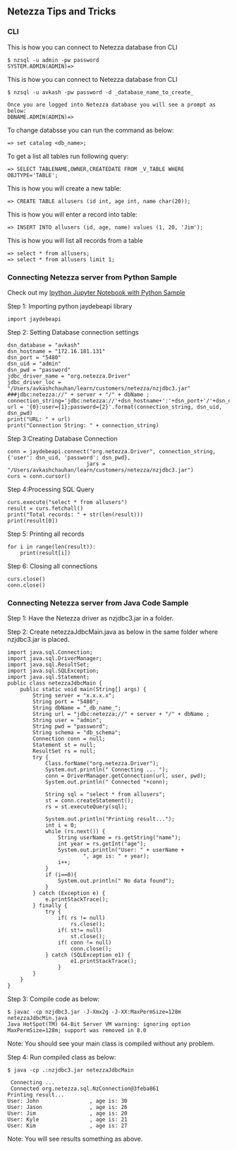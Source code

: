 ## Netezza Tips and Tricks ##

### CLI  ###

This is how you can connect to Netezza database fron CLI
```
$ nzsql -u admin -pw password
SYSTEM.ADMIN(ADMIN)=>
```
This is how you can connect to Netezza database fron CLI
```
$ nzsql -u avkash -pw password -d _database_name_to_create_

Once you are logged into Netezza database you will see a prompt as below:
DBNAME.ADMIN(ADMIN)=>
```
To change databsse you can run the command as below:
```
=> set catalog <db_name>;
```
To get a list all tables run following query:
```
=> SELECT TABLENAME,OWNER,CREATEDATE FROM _V_TABLE WHERE OBJTYPE='TABLE';
```
This is how you will create a new table:
```
=> CREATE TABLE allusers (id int, age int, name char(20));
```
This is how you will enter a record into table:
```
=> INSERT INTO allusers (id, age, name) values (1, 20, 'Jim');
```
This is how you will list all records from a table
```
=> select * from allusers;
=> select * from allusers limit 1;
```


### Connecting Netezza server from Python Sample ###

Check out my [Ipython Jupyter Notebook with Python Sample](https://github.com/Avkash/mldl/blob/master/notebook/utils/Netezza-Connection-Demo.ipynb)

Step 1: Importing python jaydebeapi library
```
import jaydebeapi
```
Step 2: Setting Database connection settings
```
dsn_database = "avkash"            
dsn_hostname = "172.16.181.131" 
dsn_port = "5480"                
dsn_uid = "admin"        
dsn_pwd = "password"      
jdbc_driver_name = "org.netezza.Driver"
jdbc_driver_loc = "/Users/avkashchauhan/learn/customers/netezza/nzjdbc3.jar"
###jdbc:netezza://" + server + "/" + dbName ;
connection_string='jdbc:netezza://'+dsn_hostname+':'+dsn_port+'/'+dsn_database
url = '{0}:user={1};password={2}'.format(connection_string, dsn_uid, dsn_pwd)
print("URL: " + url)
print("Connection String: " + connection_string)
```
Step 3:Creating Database Connection
```
conn = jaydebeapi.connect("org.netezza.Driver", connection_string, {'user': dsn_uid, 'password': dsn_pwd},
                         jars = "/Users/avkashchauhan/learn/customers/netezza/nzjdbc3.jar")
curs = conn.cursor()
```
Step 4:Processing SQL Query
```
curs.execute("select * from allusers")
result = curs.fetchall()
print("Total records: " + str(len(result)))
print(result[0])
```
Step 5: Printing all records
```
for i in range(len(result)):
    print(result[i])
```
Step 6: Closing all connections
```
curs.close()
conn.close()
```

### Connecting Netezza server from Java Code Sample ###

Step 1: Have the Netezza driver as nzjdbc3.jar in a folder.

Step 2: Create netezzaJdbcMain.java as below in the same folder where nzjdbc3.jar is placed.

```
import java.sql.Connection;
import java.sql.DriverManager;
import java.sql.ResultSet;
import java.sql.SQLException;
import java.sql.Statement;
public class netezzaJdbcMain {
    public static void main(String[] args) {
        String server = "x.x.x.x";
        String port = "5480";
        String dbName = "_db_name_";
        String url = "jdbc:netezza://" + server + "/" + dbName ;
        String user = "admin";
        String pwd = "password";
        String schema = "db_schema";
        Connection conn = null;
        Statement st = null;
        ResultSet rs = null;
        try {
            Class.forName("org.netezza.Driver");
            System.out.println(" Connecting ... ");
            conn = DriverManager.getConnection(url, user, pwd);
            System.out.println(" Connected "+conn);
            
            String sql = "select * from allusers";
            st = conn.createStatement();
            rs = st.executeQuery(sql);

            System.out.println("Printing result...");
            int i = 0;
            while (rs.next()) {
                String userName = rs.getString("name");
                int year = rs.getInt("age");
                System.out.println("User: " + userName +
                        ", age is: " + year);
                i++;
            }
            if (i==0){
                System.out.println(" No data found");
            }
        } catch (Exception e) {
            e.printStackTrace();
        } finally {
            try {
                if( rs != null) 
                    rs.close();
                if( st!= null)
                    st.close();
                if( conn != null)
                    conn.close();
            } catch (SQLException e1) {
                    e1.printStackTrace();
                }
        }
    }
}
```
Step 3: Compile code as below:
```
$ javac -cp nzjdbc3.jar -J-Xmx2g -J-XX:MaxPermSize=128m netezzaJdbcMin.java                                                                                                                                
Java HotSpot(TM) 64-Bit Server VM warning: ignoring option MaxPermSize=128m; support was removed in 8.0
```
Note: You should see your main class is compiled without any problem.

Step 4: Run compiled class as below:

```
$ java -cp .:nzjdbc3.jar netezzaJdbcMain

 Connecting ...
 Connected org.netezza.sql.NzConnection@3feba861
Printing result...
User: John                , age is: 30
User: Jason               , age is: 26
User: Jim                 , age is: 20
User: Kyle                , age is: 21
User: Kim                 , age is: 27

```
Note: You will see results something as above. 
